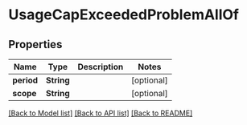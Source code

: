 # UsageCapExceededProblemAllOf

## Properties
Name | Type | Description | Notes
------------ | ------------- | ------------- | -------------
**period** | **String** |  | [optional] 
**scope** | **String** |  | [optional] 

[[Back to Model list]](../README.md#documentation-for-models) [[Back to API list]](../README.md#documentation-for-api-endpoints) [[Back to README]](../README.md)


